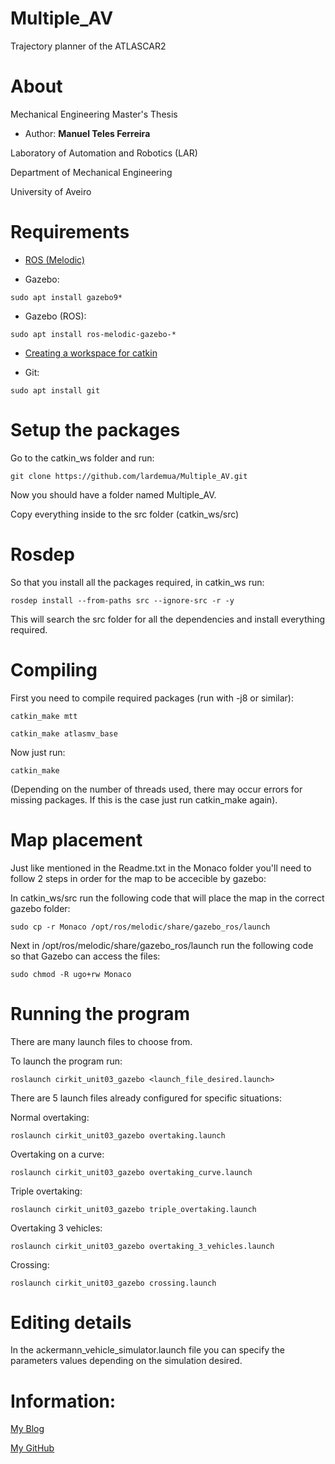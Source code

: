 # Multiple_AV

Trajectory planner of the ATLASCAR2

# About

Mechanical Engineering Master's Thesis

* Author: **Manuel Teles Ferreira**

Laboratory of Automation and Robotics (LAR)

Department of Mechanical Engineering

University of Aveiro

# Requirements

* [ROS (Melodic)](http://wiki.ros.org/melodic/Installation/Ubuntu)

* Gazebo:

```
sudo apt install gazebo9*
```

* Gazebo (ROS):

```
sudo apt install ros-melodic-gazebo-*
```

* [Creating a workspace for catkin](http://wiki.ros.org/catkin/Tutorials/create_a_workspace)

* Git:

```
sudo apt install git
```

# Setup the packages

Go to the catkin_ws folder and run:

```
git clone https://github.com/lardemua/Multiple_AV.git
```

Now you should have a folder named Multiple_AV.

Copy everything inside to the src folder (catkin_ws/src)

# Rosdep

So that you install all the packages required, in catkin_ws run:

```
rosdep install --from-paths src --ignore-src -r -y
```

This will search the src folder for all the dependencies and install everything required.

# Compiling

First you need to compile required packages (run with -j8 or similar): 

```
catkin_make mtt
```

```
catkin_make atlasmv_base
```

Now just run:

```
catkin_make
```

(Depending on the number of threads used, there may occur errors for missing packages. If this is the case just run catkin_make again).

# Map placement

Just like mentioned in the Readme.txt in the Monaco folder you'll need to follow 2 steps in order for the map to be accecible by gazebo:

In catkin_ws/src run the following code that will place the map in the correct gazebo folder:

```
sudo cp -r Monaco /opt/ros/melodic/share/gazebo_ros/launch
```

Next in /opt/ros/melodic/share/gazebo_ros/launch run the following code so that Gazebo can access the files:

```
sudo chmod -R ugo+rw Monaco
```

# Running the program

There are many launch files to choose from.

To launch the program run:

```
roslaunch cirkit_unit03_gazebo <launch_file_desired.launch>

```

There are 5 launch files already configured for specific situations:

Normal overtaking:

```
roslaunch cirkit_unit03_gazebo overtaking.launch
```

Overtaking on a curve:

```
roslaunch cirkit_unit03_gazebo overtaking_curve.launch
```

Triple overtaking:

```
roslaunch cirkit_unit03_gazebo triple_overtaking.launch
```

Overtaking 3 vehicles:

```
roslaunch cirkit_unit03_gazebo overtaking_3_vehicles.launch
```

Crossing:

```
roslaunch cirkit_unit03_gazebo crossing.launch
```

# Editing details

In the ackermann_vehicle_simulator.launch file you can specify the parameters values depending on the simulation desired.

# Information:

[My Blog](https://planeamentotrajetorias.wordpress.com/)

[My GitHub](https://github.com/ManuelTFerreira)



